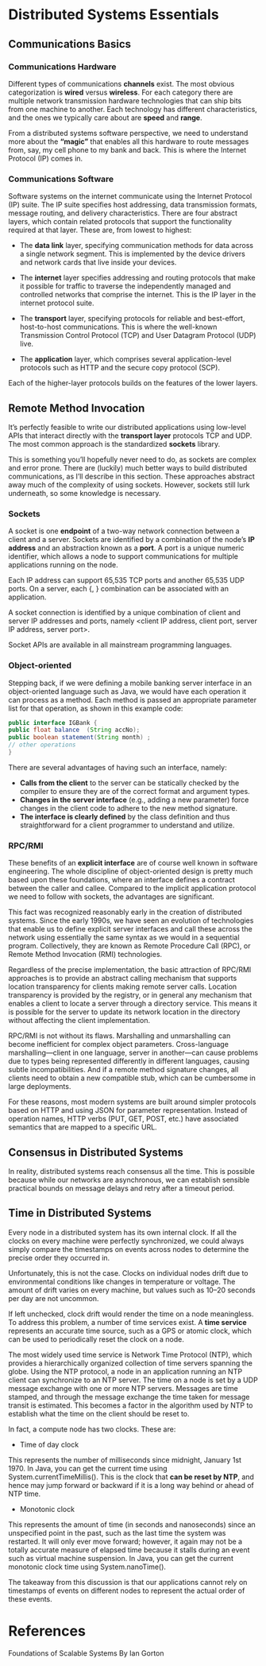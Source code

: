 # Distributed Systems Essentials

## Communications Basics

### Communications Hardware

Different types of communications **channels** exist. The most obvious categorization is **wired** versus 
**wireless**. For each category there are multiple network transmission hardware technologies that can ship bits 
from one machine to another. Each technology has different characteristics, and the ones we typically care about are 
**speed** and **range**.

From a distributed systems software perspective, we need to understand more about the **“magic”** that enables all this 
hardware to route messages from, say, my cell phone to my bank and back. This is where the Internet Protocol (IP) 
comes in.

### Communications Software

Software systems on the internet communicate using the Internet Protocol (IP) suite. The IP suite specifies host 
addressing, data transmission formats, message routing, and delivery characteristics. There are four abstract layers,
which contain related protocols that support the functionality required at that layer. These are, from lowest to 
highest:

- The **data link** layer, specifying communication methods for data across a single network segment. This is 
implemented by the device drivers and network cards that live inside your devices.

- The **internet** layer specifies addressing and routing protocols that make it possible for traffic to traverse the 
independently managed and controlled networks that comprise the internet. This is the IP layer in the internet protocol suite.

- The **transport** layer, specifying protocols for reliable and best-effort, host-to-host communications. This is 
where the well-known Transmission Control Protocol (TCP) and User Datagram Protocol (UDP) live.

- The **application** layer, which comprises several application-level protocols such as HTTP and the secure copy 
protocol (SCP).

Each of the higher-layer protocols builds on the features of the lower layers. 

## Remote Method Invocation

It’s perfectly feasible to write our distributed applications using low-level APIs that interact directly with the 
**transport layer** protocols TCP and UDP. The most common approach is the standardized **sockets** library.

This is something you’ll hopefully never need to do, as sockets are complex and error prone. There are (luckily) 
much better ways to build distributed communications, as I’ll describe in this section. These approaches abstract 
away much of the complexity of using sockets. However, sockets still lurk underneath, so some knowledge is necessary.

### Sockets

A socket is one **endpoint** of a two-way network connection between a client and a server. Sockets are identified by a 
combination of the node’s **IP address** and an abstraction known as a **port**. A port is a unique numeric identifier, 
which allows a node to support communications for multiple applications running on the node.

Each IP address can support 65,535 TCP ports and another 65,535 UDP ports. On a server, each {<IP Address>, <port>} 
combination can be associated with an application. 

A socket connection is identified by a unique combination of client and server IP addresses and ports, namely 
<client IP address, client port, server IP address, server port>.

Socket APIs are available in all mainstream programming languages. 

### Object-oriented

Stepping back, if we were defining a mobile banking server interface in an object-oriented language such as Java, we 
would have each operation it can process as a method. Each method is passed an appropriate parameter list for that 
operation, as shown in this example code:

```java
public interface IGBank {
public float balance  (String accNo);
public boolean statement(String month) ;
// other operations
}
```

There are several advantages of having such an interface, namely:

- **Calls from the client** to the server can be statically checked by the compiler to ensure they are of the correct 
format and argument types.
- **Changes in the server interface** (e.g., adding a new parameter) force changes in the client code to adhere to the 
new method signature.
- **The interface is clearly defined** by the class definition and thus straightforward for a client programmer to 
understand and utilize.

### RPC/RMI

These benefits of an **explicit interface** are of course well known in software engineering. The whole discipline of 
object-oriented design is pretty much based upon these foundations, where an interface defines a contract between 
the caller and callee. Compared to the implicit application protocol we need to follow with sockets, the advantages 
are significant.

This fact was recognized reasonably early in the creation of distributed systems. Since the early 1990s, we have 
seen an evolution of technologies that enable us to define explicit server interfaces and call these across the 
network using essentially the same syntax as we would in a sequential program. Collectively, they are known as 
Remote Procedure Call (RPC), or Remote Method Invocation (RMI) technologies.

Regardless of the precise implementation, the basic attraction of RPC/RMI approaches is to provide an abstract 
calling mechanism that supports location transparency for clients making remote server calls. Location transparency 
is provided by the registry, or in general any mechanism that enables a client to locate a server through a 
directory service. This means it is possible for the server to update its network location in the directory without 
affecting the client implementation.

RPC/RMI is not without its flaws. Marshalling and unmarshalling can become inefficient for complex object parameters.
Cross-language marshalling—client in one language, server in another—can cause problems due to types being 
represented differently in different languages, causing subtle incompatibilities. And if a remote method signature 
changes, all clients need to obtain a new compatible stub, which can be cumbersome in large deployments.

For these reasons, most modern systems are built around simpler protocols based on HTTP and using JSON for parameter 
representation. Instead of operation names, HTTP verbs (PUT, GET, POST, etc.) have associated semantics that are 
mapped to a specific URL.

## Consensus in Distributed Systems

In reality, distributed systems reach consensus all the time. This is possible because while our networks are 
asynchronous, we can establish sensible practical bounds on message delays and retry after a timeout period.

## Time in Distributed Systems

Every node in a distributed system has its own internal clock. If all the clocks on every machine were perfectly 
synchronized, we could always simply compare the timestamps on events across nodes to determine the precise order 
they occurred in.

Unfortunately, this is not the case. Clocks on individual nodes drift due to environmental conditions like changes 
in temperature or voltage. The amount of drift varies on every machine, but values such as 10–20 seconds per day are 
not uncommon.

If left unchecked, clock drift would render the time on a node meaningless. To address this problem, a number of 
time services exist. A **time service** represents an accurate time source, such as a GPS or atomic clock, which can be 
used to periodically reset the clock on a node.

The most widely used time service is Network Time Protocol (NTP), which provides a hierarchically organized 
collection of time servers spanning the globe. Using the NTP protocol, a node in an application running an NTP 
client can synchronize to an NTP server. The time on a node is set by a UDP message exchange with one or more NTP 
servers. Messages are time stamped, and through the message exchange the time taken for message transit is estimated.
This becomes a factor in the algorithm used by NTP to establish what the time on the client should be reset to.

In fact, a compute node has two clocks. These are:

- Time of day clock

This represents the number of milliseconds since midnight, January 1st 1970. In Java, you can get the current time 
using System.currentTimeMillis(). This is the clock that **can be reset by NTP**, and hence may jump forward or backward 
if it is a long way behind or ahead of NTP time.

- Monotonic clock

This represents the amount of time (in seconds and nanoseconds) since an unspecified point in the past, such as the 
last time the system was restarted. It will only ever move forward; however, it again may not be a totally accurate 
measure of elapsed time because it stalls during an event such as virtual machine suspension. In Java, you can get 
the current monotonic clock time using Sys⁠tem.nanoTime().

The takeaway from this discussion is that our applications cannot rely on timestamps of events on different nodes to 
represent the actual order of these events.

# References

Foundations of Scalable Systems By Ian Gorton
